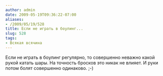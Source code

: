 ```yaml
---
author: admin
date: 2009-05-19T09:36:22-07:00
aliases:
- /2009/05/19/528
title: Если не играть в боулинг...
slug: 528
tags:
- Всякая всячина
---
```


Если не играть в боулинг регулярно, то совершенно неважно какой рукой катать шары. На точность бросков это никак не влияет. И руки потом болят совершенно одинаково. ;-)
